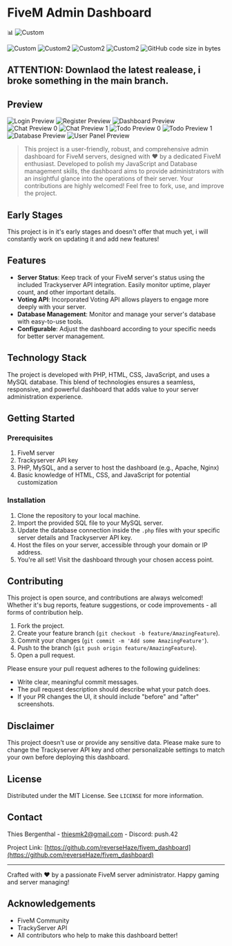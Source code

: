 # FiveM Admin Dashboard
📊 ![Custom](https://img.shields.io/badge/FiveM%20Admin%20Dashboard-2449ed)

![Custom](https://img.shields.io/badge/still%20in-Development-blue)
![Custom2](https://img.shields.io/badge/Licence-GPL%203.0%20license%20-blue)
![Custom2](https://img.shields.io/badge/Version-1.0.4-blue)
![Custom2](https://img.shields.io/badge/Release-1.0.2-blue)
![GitHub code size in bytes](https://img.shields.io/github/languages/code-size/push42/fivem_dashboard)

## **ATTENTION:** Downlaod the latest realease, i broke something in the main branch.


## Preview
![Login Preview](https://i.ibb.co/njccy62/preview-login.png)
![Register Preview](https://i.ibb.co/JQR8TQN/preview-register.png)
![Dashboard Preview](https://i.ibb.co/mJXhgwf/preview-dashboard0.png)
![Chat Preview 0](https://i.ibb.co/3zbWY94/preview-chat0.png)
![Chat Preview 1](https://i.ibb.co/YcV8Fkf/preview-chat1.png)
![Todo Preview 0](https://i.ibb.co/CbpdwGx/preview-todo0.png)
![Todo Preview 1](https://i.ibb.co/T4JxbBG/preview-todo1.png)
![Database Preview](https://i.ibb.co/C5r2ZBY/preview-database0.png)
![User Panel Preview](https://i.ibb.co/FmGfGzY/preview-userpanel0.png)



> This project is a user-friendly, robust, and comprehensive admin dashboard for FiveM servers, designed with ❤️ by a dedicated FiveM enthusiast. Developed to polish my JavaScript and Database management skills, the dashboard aims to provide administrators with an insightful glance into the operations of their server. Your contributions are highly welcomed! Feel free to fork, use, and improve the project. 

## Early Stages

This project is in it's early stages and doesn't offer that much yet, i will constantly work on updating it and add new features!

## Features

- **Server Status**: Keep track of your FiveM server's status using the included Trackyserver API integration. Easily monitor uptime, player count, and other important details.
- **Voting API**: Incorporated Voting API allows players to engage more deeply with your server.
- **Database Management**: Monitor and manage your server's database with easy-to-use tools.
- **Configurable**: Adjust the dashboard according to your specific needs for better server management.

## Technology Stack

The project is developed with PHP, HTML, CSS, JavaScript, and uses a MySQL database. This blend of technologies ensures a seamless, responsive, and powerful dashboard that adds value to your server administration experience.

## Getting Started

### Prerequisites

1. FiveM server
2. Trackyserver API key
3. PHP, MySQL, and a server to host the dashboard (e.g., Apache, Nginx)
4. Basic knowledge of HTML, CSS, and JavaScript for potential customization

### Installation

1. Clone the repository to your local machine.
2. Import the provided SQL file to your MySQL server.
3. Update the database connection inside the `.php` files with your specific server details and Trackyserver API key.
4. Host the files on your server, accessible through your domain or IP address.
5. You're all set! Visit the dashboard through your chosen access point.

## Contributing

This project is open source, and contributions are always welcomed! Whether it's bug reports, feature suggestions, or code improvements - all forms of contribution help.

1. Fork the project.
2. Create your feature branch (`git checkout -b feature/AmazingFeature`).
3. Commit your changes (`git commit -m 'Add some AmazingFeature'`).
4. Push to the branch (`git push origin feature/AmazingFeature`).
5. Open a pull request.

Please ensure your pull request adheres to the following guidelines:

- Write clear, meaningful commit messages.
- The pull request description should describe what your patch does.
- If your PR changes the UI, it should include "before" and "after" screenshots.

## Disclaimer

This project doesn't use or provide any sensitive data. Please make sure to change the Trackyserver API key and other personalizable settings to match your own before deploying this dashboard.

## License

Distributed under the MIT License. See `LICENSE` for more information.

## Contact

Thies Bergenthal - thiesmk2@gmail.com - Discord: push.42

Project Link: [https://github.com/reverseHaze/fivem_dashboard](https://github.com/reverseHaze/fivem_dashboard)

---

Crafted with ❤️ by a passionate FiveM server administrator. Happy gaming and server managing!

## Acknowledgements

- FiveM Community
- TrackyServer API
- All contributors who help to make this dashboard better!
